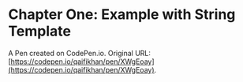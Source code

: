 # Chapter One: Example with String Template

A Pen created on CodePen.io. Original URL: [https://codepen.io/qaifikhan/pen/XWgEoay](https://codepen.io/qaifikhan/pen/XWgEoay).

